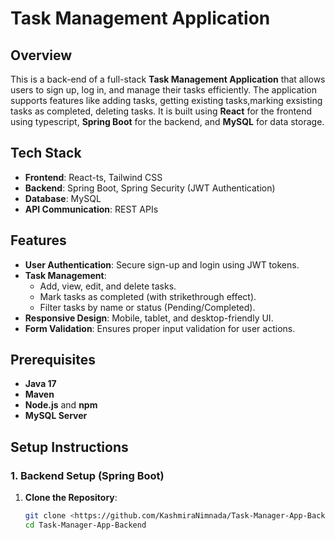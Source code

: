 # Task Management Application

## Overview
This is a back-end of a full-stack **Task Management Application** that allows users to sign up, log in, and manage their tasks efficiently. The application supports features like adding tasks, getting existing tasks,marking exsisting tasks as completed, deleting tasks. It is built using **React** for the frontend using typescript, **Spring Boot** for the backend, and **MySQL** for data storage.

## Tech Stack
- **Frontend**: React-ts, Tailwind CSS
- **Backend**: Spring Boot, Spring Security (JWT Authentication)
- **Database**: MySQL
- **API Communication**: REST APIs

## Features
- **User Authentication**: Secure sign-up and login using JWT tokens.
- **Task Management**: 
  - Add, view, edit, and delete tasks.
  - Mark tasks as completed (with strikethrough effect).
  - Filter tasks by name or status (Pending/Completed).
- **Responsive Design**: Mobile, tablet, and desktop-friendly UI.
- **Form Validation**: Ensures proper input validation for user actions.

## Prerequisites
- **Java 17**
- **Maven**
- **Node.js** and **npm**
- **MySQL Server**

## Setup Instructions

### 1. Backend Setup (Spring Boot)
1. **Clone the Repository**:
   ```bash
   git clone <https://github.com/KashmiraNimnada/Task-Manager-App-Backend.git>
   cd Task-Manager-App-Backend
